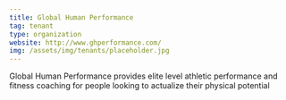 ```yaml
---
title: Global Human Performance
tag: tenant
type: organization
website: http://www.ghperformance.com/
img: /assets/img/tenants/placeholder.jpg
---
```

Global Human Performance provides elite level athletic performance and fitness coaching for people looking to actualize their physical potential
